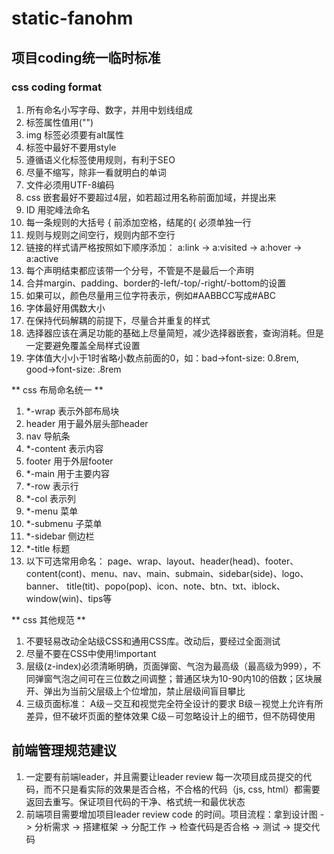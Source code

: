 # static-fanohm

## 项目coding统一临时标准

### css coding format

1. 所有命名小写字母、数字，并用中划线组成
2. 标签属性值用("")
3. img 标签必须要有alt属性
4. 标签中最好不要用style
5. 遵循语义化标签使用规则，有利于SEO
6. 尽量不缩写，除非一看就明白的单词
7. 文件必须用UTF-8编码
8. css 嵌套最好不要超过4层，如若超过用名称前面加域，并提出来
9. ID 用驼峰法命名
10. 每一条规则的大括号 { 前添加空格，结尾的{ 必须单独一行
11. 规则与规则之间空行，规则内部不空行
12. 链接的样式请严格按照如下顺序添加： a:link -> a:visited -> a:hover -> a:active
13. 每个声明结束都应该带一个分号，不管是不是最后一个声明
14. 合并margin、padding、border的-left/-top/-right/-bottom的设置
15. 如果可以，颜色尽量用三位字符表示，例如#AABBCC写成#ABC
16. 字体最好用偶数大小
17. 在保持代码解耦的前提下，尽量合并重复的样式
18. 选择器应该在满足功能的基础上尽量简短，减少选择器嵌套，查询消耗。但是一定要避免覆盖全局样式设置
19. 字体值大小小于1时省略小数点前面的0，如：bad->font-size: 0.8rem, good->font-size: .8rem


** css 布局命名统一 **

1. *-wrap 表示外部布局块
2. header 用于最外层头部header
3. nav 导航条
4. *-content 表示内容
5. footer 用于外层footer
6. *-main 用于主要内容
7. *-row 表示行
8. *-col 表示列
9. *-menu 菜单
10. *-submenu 子菜单
11. *-sidebar 侧边栏
12. *-title 标题
13. 以下可选常用命名： page、wrap、layout、header(head)、footer、
	content(cont)、menu、nav、main、submain、sidebar(side)、logo、banner、
	title(tit)、popo(pop)、icon、note、btn、txt、iblock、window(win)、tips等

** css 其他规范 **

1. 不要轻易改动全站级CSS和通用CSS库。改动后，要经过全面测试
2. 尽量不要在CSS中使用!important
3. 层级(z-index)必须清晰明确，页面弹窗、气泡为最高级（最高级为999），不同弹窗气泡之间可在三位数之间调整；普通区块为10-90内10的倍数；区块展开、弹出为当前父层级上个位增加，禁止层级间盲目攀比
4. 三级页面标准：
	A级－交互和视觉完全符全设计的要求
    B级－视觉上允许有所差异，但不破坏页面的整体效果
    C级－可忽略设计上的细节，但不防碍使用

## 前端管理规范建议

1. 一定要有前端leader，并且需要让leader review 每一次项目成员提交的代码，而不只是看实际的效果是否合格，不合格的代码（js, css, html）都需要返回去重写。保证项目代码的干净、格式统一和最优状态
2. 前端项目需要增加项目leader review code 的时间。项目流程：拿到设计图 -> 分析需求 -> 搭建框架 -> 分配工作 -> 检查代码是否合格 -> 测试 -> 提交代码
